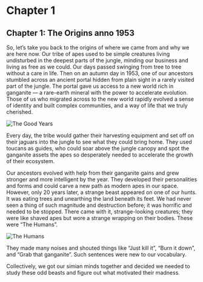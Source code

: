 # Chapter 1

## Chapter 1: The Origins anno 1953&#x20;

So, let’s take you back to the origins of where we came from and why we are here now. Our tribe of apes used to be simple creatures living undisturbed in the deepest parts of the jungle, minding our business and living as free as we could. Our days passed swinging from tree to tree without a care in life. Then on an autumn day in 1953, one of our ancestors stumbled across an ancient portal hidden from plain sight in a rarely visited part of the jungle. The portal gave us access to a new world rich in ganganite — a rare-earth mineral with the power to accelerate evolution. Those of us who migrated across to the new world rapidly evolved a sense of identity and built complex communities, and a way of life that we truly cherished.

![The Good Years](https://miro.medium.com/max/750/1\*My4gJbg1ekDxk-mOJLH5iQ.png)

Every day, the tribe would gather their harvesting equipment and set off on their jaguars into the jungle to see what they could bring home. They used toucans as guides, who could soar above the jungle canopy and spot the ganganite assets the apes so desperately needed to accelerate the growth of their ecosystem.

Our ancestors evolved with help from their ganganite gains and grew stronger and more intelligent by the year. They developed their personalities and forms and could carve a new path as modern apes in our space. However, only 20 years later, a strange beast appeared on one of our hunts. It was eating trees and unearthing the land beneath its feet. We had never seen a thing of such magnitude and destruction before; it was horrific and needed to be stopped. There came with it, strange-looking creatures; they were like shaved apes but wore a strange wrapping on their bodies. These were “The Humans”.

![The Humans](https://miro.medium.com/max/750/1\*N0iX66xlBsrSmtPq9NIcNA.png)

They made many noises and shouted things like “Just kill it”, “Burn it down”, and “Grab that ganganite”. Such sentences were new to our vocabulary.

Collectively, we got our simian minds together and decided we needed to study these odd beasts and figure out what motivated their madness.

